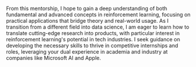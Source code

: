 From this mentorship, I hope to gain a deep understanding of both fundamental and advanced concepts in reinforcement learning, focusing on practical applications that bridge theory and real-world usage. As I transition from a different field into data science, I am eager to learn how to translate cutting-edge research into products, with particular interest in reinforcement learning's potential in tech industries. I seek guidance on developing the necessary skills to thrive in competitive internships and roles, leveraging your dual experience in academia and industry at companies like Microsoft AI and Apple.
